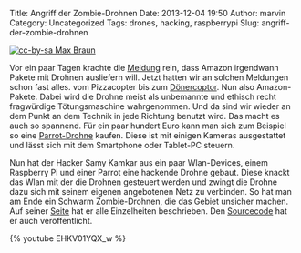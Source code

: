 Title: Angriff der Zombie-Drohnen
Date: 2013-12-04 19:50
Author: marvin
Category: Uncategorized
Tags: drones, hacking, raspberrypi
Slug: angriff-der-zombie-drohnen

[![cc-by-sa Max Braun]({filename}/images/5376776371_745dc8f877_b.jpg)](https://secure.flickr.com/photos/72645106@N00/5376776371/in/photolist-9c8ohT-8yjAXV#)

Vor ein paar Tagen krachte die
[Meldung](http://www.heise.de/newsticker/meldung/Drohnen-sollen-Amazon-Pakete-ausliefern-2058436.html)
rein, dass Amazon irgendwann Pakete mit Drohnen ausliefern will. Jetzt
hatten wir an solchen Meldungen schon fast alles. vom Pizzacopter bis
zum [Dönercoptor](http://www.doenercopter.de/). Nun also Amazon-Pakete.
Dabei wird die Drohne meist als unbemannte und ethisch recht fragwürdige
Tötungsmaschine wahrgenommen. Und da sind wir wieder an dem Punkt an dem
Technik in jede Richtung benutzt wird. Das macht es auch so spannend.
Für ein paar hundert Euro kann man sich zum Beispiel so eine
[Parrot-Drohne](http://ardrone2.parrot.com/) kaufen. Diese ist mit
einigen Kameras ausgestattet und lässt sich mit dem Smartphone oder
Tablet-PC steuern.

Nun hat der Hacker Samy Kamkar aus ein paar Wlan-Devices, einem
Raspberry Pi und einer Parrot eine hackende Drohne gebaut. Diese knackt
das Wlan mit der die Drohnen gesteuert werden und zwingt die Drohne dazu
sich mit seinem eigenen angebotenen Netz zu verbinden. So hat man am
Ende ein Schwarm Zombie-Drohnen, die das Gebiet unsicher machen. Auf
seiner [Seite](http://samy.pl/skyjack/) hat er alle Einzelheiten
beschrieben. Den [Sourcecode](https://github.com/samyk/skyjack) hat er
auch veröffentlicht.

{% youtube EHKV01YQX_w %}

